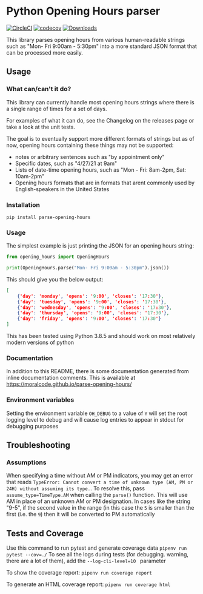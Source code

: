 # Python Opening Hours parser

[![CircleCI](https://circleci.com/gh/MoralCode/parse-opening-hours.svg?style=shield)](https://circleci.com/gh/MoralCode/parse-opening-hours)
[![codecov](https://codecov.io/gh/MoralCode/parse-opening-hours/branch/main/graph/badge.svg?token=7JUFXSX43N)](https://codecov.io/gh/MoralCode/parse-opening-hours)
[![Downloads](https://pepy.tech/badge/parse-opening-hours/month)](https://pepy.tech/project/parse-opening-hours)

This library parses opening hours from various human-readable strings such as "Mon- Fri 9:00am - 5:30pm" into a more standard JSON format that can be processed more easily.

## Usage
### What can/can't it do?

This library can currently handle most opening hours strings where there is a single range of times for a set of days.

For examples of what it can do, see the Changelog on the releases page or take a look at the unit tests.

The goal is to eventually support more different formats of strings but as of now, opening hours containing these things may not be supported:
- notes or arbitrary sentences such as "by appointment only"
- Specific dates, such as "4/27/21 at 9am"
- Lists of date-time opening hours, such as "Mon - Fri: 8am-2pm, Sat: 10am-2pm"
- Opening hours formats that are in formats that arent commonly used by English-speakers in the United States

### Installation
`pip install parse-opening-hours`

### Usage

The simplest example is just printing the JSON for an opening hours string:
```python
from opening_hours import OpeningHours

print(OpeningHours.parse("Mon- Fri 9:00am - 5:30pm").json())
```

This should give you the below output:
```json
[
	{'day': 'monday', 'opens': '9:00', 'closes': '17:30'},
	{'day': 'tuesday', 'opens': '9:00', 'closes': '17:30'},
	{'day': 'wednesday', 'opens': '9:00', 'closes': '17:30'},
	{'day': 'thursday', 'opens': '9:00', 'closes': '17:30'},
	{'day': 'friday', 'opens': '9:00', 'closes': '17:30'}
]
```

This has been tested using Python 3.8.5 and should work on most relatively modern versions of python

### Documentation
In addition to this README, there is some documentation generated from inline documentation comments. This is available at https://moralcode.github.io/parse-opening-hours/ 
### Environment variables
Setting the environment variable `OH_DEBUG` to a value of `Y` will set the root logging level to debug and will cause log entries to appear in stdout for debugging purposes

## Troubleshooting
### Assumptions
When specifying a time without AM or PM indicators, you may get an error that reads `TypeError: Cannot convert a time of unknown type (AM, PM or 24H) without assuming its type.`. To resolve this, pass `assume_type=TimeType.AM` when calling the `parse()` function. This will use AM in place of an unknown AM or PM designation. In cases like the string "9-5", if the second value in the range (in this case the `5` is smaller than the first (i.e. the `9`) then it will be converted to PM automatically

## Tests and Coverage

Use this command to run pytest and generate coverage data `pipenv run pytest --cov=./`
To see all the logs during tests (for debugging. warning, there are a lot of them), add the `--log-cli-level=10 ` parameter

To show the coverage report: `pipenv run coverage report`

To generate an HTML coverage report: `pipenv run coverage html`

